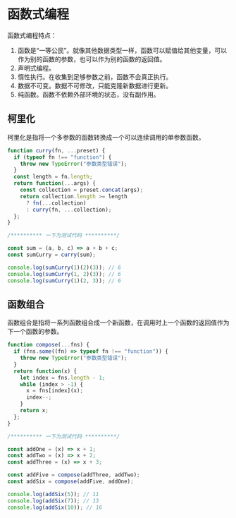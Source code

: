 # 函数式编程

函数式编程特点：

1. 函数是“一等公民”。就像其他数据类型一样，函数可以赋值给其他变量，可以作为别的函数的参数，也可以作为别的函数的返回值。
2. 声明式编程。
3. 惰性执行。在收集到足够参数之前，函数不会真正执行。
4. 数据不可变。数据不可修改，只能克隆新数据进行更新。
5. 纯函数。函数不依赖外部环境的状态，没有副作用。

## 柯里化

柯里化是指将一个多参数的函数转换成一个可以连续调用的单参数函数。

```js
function curry(fn, ...preset) {
  if (typeof fn !== "function") {
    throw new TypeError("参数类型错误");
  }
  const length = fn.length;
  return function(...args) {
    const collection = preset.concat(args);
    return collection.length >= length
      ? fn(...collection)
      : curry(fn, ...collection);
  };
}

/********** 一下为测试代码 **********/

const sum = (a, b, c) => a + b + c;
const sumCurry = curry(sum);

console.log(sumCurry(1)(2)(3)); // 6
console.log(sumCurry(1, 2)(3)); // 6
console.log(sumCurry(1)(2, 3)); // 6
```

## 函数组合

函数组合是指将一系列函数组合成一个新函数，在调用时上一个函数的返回值作为下一个函数的参数。

```js
function compose(...fns) {
  if (fns.some((fn) => typeof fn !== "function")) {
    throw new TypeError("参数类型错误");
  }
  return function(x) {
    let index = fns.length - 1;
    while (index > -1) {
      x = fns[index](x);
      index--;
    }
    return x;
  };
}

/********** 一下为测试代码 **********/

const addOne = (x) => x + 1;
const addTwo = (x) => x + 2;
const addThree = (x) => x + 3;

const addFive = compose(addThree, addTwo);
const addSix = compose(addFive, addOne);

console.log(addSix(5)); // 11
console.log(addSix(7)); // 13
console.log(addSix(10)); // 16
```